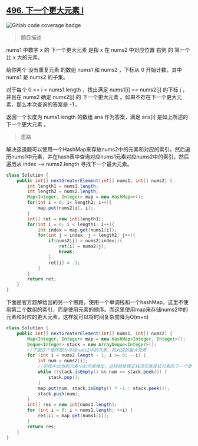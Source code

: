 ## [496. 下一个更大元素 I](https://leetcode.cn/problems/next-greater-element-i/)

![Gitlab code coverage badge](https://img.shields.io/badge/难度-简单-green)

> 题目描述

nums1 中数字 x 的 下一个更大元素 是指 x 在 nums2 中对应位置 右侧 的 第一个 比 x 大的元素。

给你两个 没有重复元素 的数组 nums1 和 nums2 ，下标从 0 开始计数，其中nums1 是 nums2 的子集。

对于每个 0 <= i < nums1.length ，找出满足 nums1[i] == nums2[j] 的下标 j ，并且在 nums2 确定 nums2[j] 的 下一个更大元素 。如果不存在下一个更大元素，那么本次查询的答案是 -1 。

返回一个长度为 nums1.length 的数组 ans 作为答案，满足 ans[i] 是如上所述的 下一个更大元素 。

> 思路

解决这道题可以使用一个HashMap来存放nums2中的元素和对应的索引。然后遍历nums1中元素，并在hash表中查询对应nums1元素对应nums2中的索引，然后遍历从 index --> nums2.length 寻找下一个最大元素。

```java
class Solution {
    public int[] nextGreaterElement(int[] nums1, int[] nums2) {
        int length1 = nums1.length;
        int length2 = nums2.length;
        Map<Integer, Integer> map = new HashMap<>();
        for(int i = 0; i< length2; i++){
            map.put(nums2[i], i);
        }
        int[] ret = new int[length1];
        for(int i = 0; i < length1; i++){
            int index = map.get(nums1[i]);
            for(int j = index; j < length2; j++){
                if(nums2[j] > nums2[index]){
                    ret[i] = nums2[j];
                    break;
                }
                ret[i] = -1;
            }
        }
        return ret;
    }
}
```

下面是官方题解给出的另一个思路，使用一个单调栈和一个hashMap，这里不使用第二个数组的索引，而是使用元素的顺序。而这里使用map来存储nums2中的元素和对应的更大元素，这样就可以将时间复杂度降为O(m+n)

```java
class Solution {
    public int[] nextGreaterElement(int[] nums1, int[] nums2) {
        Map<Integer, Integer> map = new HashMap<Integer, Integer>();
        Deque<Integer> stack = new ArrayDeque<Integer>();
        //下面这个循环即为寻找nums2中的元素，和对应的最大元素
        for (int i = nums2.length - 1; i >= 0; --i) {
            int num = nums2[i];
            //将栈中比当前元素小的元素弹出，这样就能保证栈顶元素是该元素的下一个更大元素
            while (!stack.isEmpty() && num >= stack.peek()) {
                stack.pop();
            }
            map.put(num, stack.isEmpty() ? -1 : stack.peek());
            stack.push(num);
        }
        int[] res = new int[nums1.length];
        for (int i = 0; i < nums1.length; ++i) {
            res[i] = map.get(nums1[i]);
        }
        return res;
    }
}
```

